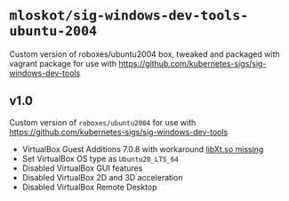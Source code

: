# `mloskot/sig-windows-dev-tools-ubuntu-2004`

Custom version of roboxes/ubuntu2004 box, tweaked and packaged with vagrant package for use with https://github.com/kubernetes-sigs/sig-windows-dev-tools

## v1.0

Custom version of `roboxes/ubuntu2004` for use with https://github.com/kubernetes-sigs/sig-windows-dev-tools

- VirtualBox Guest Additions 7.0.8 with workaround [libXt.so missing](https://github.com/dotless-de/vagrant-vbguest/issues/425#issuecomment-1515225030)
- Set VirtualBox OS type as `Ubuntu20_LTS_64`
- Disabled VirtualBox GUI features
- Disabled VirtualBox 2D and 3D acceleration
- Disabled VirtualBox Remote Desktop
